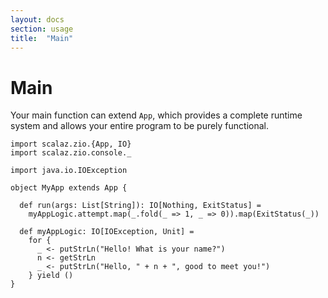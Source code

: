```yaml
---
layout: docs
section: usage
title:  "Main"
---
```


# Main

Your main function can extend `App`, which provides a complete runtime system and allows your entire program to be purely functional.

```tut:silent
import scalaz.zio.{App, IO}
import scalaz.zio.console._

import java.io.IOException

object MyApp extends App {

  def run(args: List[String]): IO[Nothing, ExitStatus] =
    myAppLogic.attempt.map(_.fold(_ => 1, _ => 0)).map(ExitStatus(_))

  def myAppLogic: IO[IOException, Unit] =
    for {
      _ <- putStrLn("Hello! What is your name?")
      n <- getStrLn
      _ <- putStrLn("Hello, " + n + ", good to meet you!")
    } yield ()
}
```
